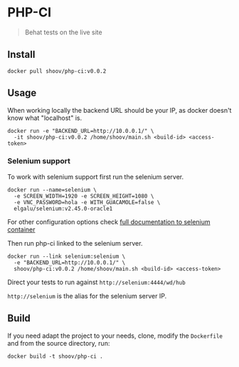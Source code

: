 # PHP-CI

> Behat tests on the live site

## Install

```shell
docker pull shoov/php-ci:v0.0.2
```

## Usage

When working locally the backend URL should be your IP, as docker doesn't know what "localhost" is.

```shell
docker run -e "BACKEND_URL=http://10.0.0.1/" \
  -it shoov/php-ci:v0.0.2 /home/shoov/main.sh <build-id> <access-token>
```

### Selenium support

To work with selenium support first run the selenium server.

```shell
docker run --name=selenium \
  -e SCREEN_WIDTH=1920 -e SCREEN_HEIGHT=1080 \
  -e VNC_PASSWORD=hola -e WITH_GUACAMOLE=false \
  elgalu/selenium:v2.45.0-oracle1
```

For other configuration options check [full documentation to selenium container](https://registry.hub.docker.com/u/elgalu/docker-selenium/)

Then run php-ci linked to the selenium server.

```shell
docker run --link selenium:selenium \
  -e "BACKEND_URL=http://10.0.0.1/" \
  shoov/php-ci:v0.0.2 /home/shoov/main.sh <build-id> <access-token>
```  

Direct your tests to run against `http://selenium:4444/wd/hub`

`http://selenium` is the alias for the selenium server IP.

## Build

If you need adapt the project to your needs, clone, modify the `Dockerfile` and from the source directory, run:

```shell
docker build -t shoov/php-ci .
```
